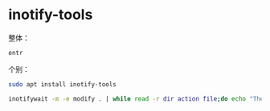 # inotify-tools



整体：

```bash
entr
```

个别：

```bash
sudo apt install inotify-tools

inotifywait -m -e modify . | while read -r dir action file;do echo "The file '$file' appeared in directory '$dir' via '$action'";done
```

